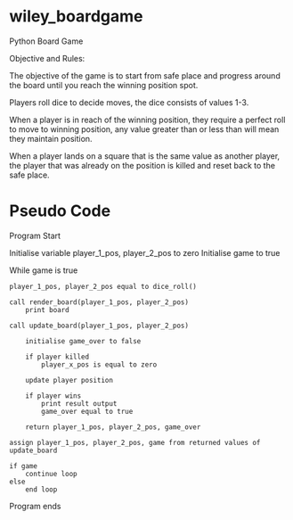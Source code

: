 # wiley_boardgame
Python Board Game

Objective and Rules:

The objective of the game is to start from safe place and progress around the board until you reach the winning position spot.

Players roll dice to decide moves, the dice consists of values 1-3.

When a player is in reach of the winning position, they require a perfect roll to move to winning position, any value greater than or less than will mean they maintain position.

When a player lands on a square that is the same value as another player, the player that was already on the position is killed and reset back to the safe place.


# Pseudo Code

Program Start

Initialise variable player_1_pos, player_2_pos to zero
Initialise game to true

While game is true
    
    player_1_pos, player_2_pos equal to dice_roll()

    call render_board(player_1_pos, player_2_pos)
        print board
    
    call update_board(player_1_pos, player_2_pos)

        initialise game_over to false
        
        if player killed
            player_x_pos is equal to zero
        
        update player position

        if player wins
            print result output
            game_over equal to true
        
        return player_1_pos, player_2_pos, game_over

    assign player_1_pos, player_2_pos, game from returned values of update_board

    if game
        continue loop
    else
        end loop

Program ends
